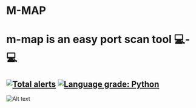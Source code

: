 # M-MAP
# m-map is an easy port scan tool 💻-💻
[![Total alerts](https://img.shields.io/lgtm/alerts/g/melihcan1376/m-map.svg?logo=lgtm&logoWidth=18)](https://lgtm.com/projects/g/melihcan1376/m-map/alerts/)
[![Language grade: Python](https://img.shields.io/lgtm/grade/python/g/melihcan1376/m-map.svg?logo=lgtm&logoWidth=18)](https://lgtm.com/projects/g/melihcan1376/m-map/context:python)
-
![Alt text](https://github.com/melihcan1376/m-map/blob/main/screen.png?raw=true "m-map")
